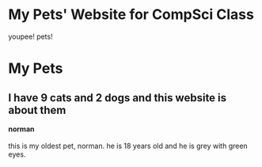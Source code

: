 # My Pets' Website for CompSci Class
youpee! pets!
<h1>My Pets</h1>
<h2>I have 9 cats and 2 dogs and this website is about them</h2>
<body>
  <div>
    <p><strong>norman</strong><br><br>this is my oldest pet, norman. he is 18 years old and he is grey with green eyes.</p>
  </div>
</body>
